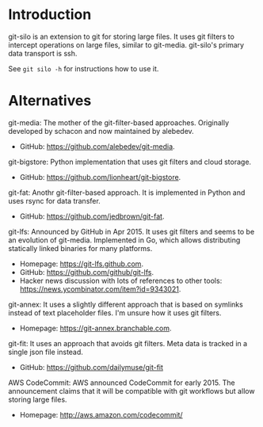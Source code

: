 # Introduction

git-silo is an extension to git for storing large files.  It uses git filters to
intercept operations on large files, similar to git-media.  git-silo's primary
data transport is ssh.

See `git silo -h` for instructions how to use it.

# Alternatives

git-media: The mother of the git-filter-based approaches.  Originally developed
by schacon and now maintained by alebedev.

 - GitHub: <https://github.com/alebedev/git-media>.

git-bigstore: Python implementation that uses git filters and cloud storage.

 - GitHub: <https://github.com/lionheart/git-bigstore>.

git-fat: Anothr git-filter-based approach.  It is implemented in Python and uses
rsync for data transfer.

 - GitHub: <https://github.com/jedbrown/git-fat>.

git-lfs: Announced by GitHub in Apr 2015.  It uses git filters and seems to be
an evolution of git-media.  Implemented in Go, which allows distributing
statically linked binaries for many platforms.

 - Homepage: <https://git-lfs.github.com>.
 - GitHub: <https://github.com/github/git-lfs>.
 - Hacker news discussion with lots of references to other tools:
   <https://news.ycombinator.com/item?id=9343021>.

git-annex: It uses a slightly different approach that is based on symlinks
instead of text placeholder files.  I'm unsure how it uses git filters.

 - Homepage: <https://git-annex.branchable.com>.

git-fit: It uses an approach that avoids git filters.  Meta data is tracked in
a single json file instead.

 - GitHub: <https://github.com/dailymuse/git-fit>

AWS CodeCommit: AWS announced CodeCommit for early 2015.  The announcement
claims that it will be compatible with git workflows but allow storing large
files.

 - Homepage: <http://aws.amazon.com/codecommit/>
